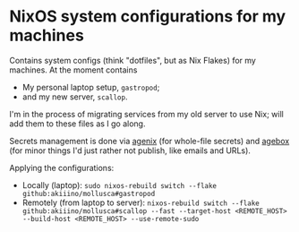 # NixOS system configurations for my machines

Contains system configs (think "dotfiles", but as Nix Flakes) for my machines. At the moment contains

- My personal laptop setup, `gastropod`;
- and my new server, `scallop`.

I'm in the process of migrating services from my old server to use Nix; will add them to these files as I go along.

Secrets management is done via [agenix](https://github.com/ryantm/agenix) (for whole-file secrets) and [agebox](https://github.com/slok/agebox) (for minor things I'd just rather not publish, like emails and URLs).

Applying the configurations:

- Locally (laptop): ```sudo nixos-rebuild switch --flake github:akiiino/mollusca#gastropod```
- Remotely (from laptop to server): ```nixos-rebuild switch --flake github:akiiino/mollusca#scallop --fast --target-host <REMOTE_HOST> --build-host <REMOTE_HOST> --use-remote-sudo```
